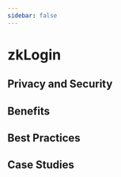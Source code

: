 ```yaml
---
sidebar: false
---
```


# zkLogin

## Privacy and Security

## Benefits

## Best Practices

## Case Studies